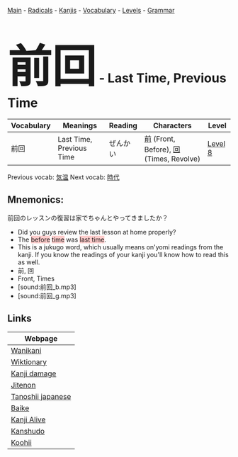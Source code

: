 <style> bigfont {font-size: 100px}</style>
[Main](../README.md) -
[Radicals](../radicals.md) -
[Kanjis](../kanjis.md) -
[Vocabulary](../vocabulary.md) -
[Levels](../levels.md) -
[Grammar](../grammar.md)
# <bigfont> 前回</bigfont> - Last Time, Previous Time 

| Vocabulary | Meanings | Reading | Characters | Level |
| --- | --- | --- | --- | --- |
| 前回 | Last Time, Previous Time | ぜんかい |  [前](../kanjis/前.md) (Front, Before), [回](../kanjis/回.md) (Times, Revolve) | [Level 8](../levels/wk_level8.md) |

Previous vocab: [気温](気温.md) Next vocab: [時代](時代.md) 

## Mnemonics:
前回のレッスンの復習は家でちゃんとやってきましたか？
* Did you guys review the last lesson at home properly?
* The <span style="background-color:#ffcccb"> before</span> <span style="background-color:#ffcccb"> time</span> was <span style="background-color:#ffcccb"> last time</span>.
* This is a jukugo word, which usually means on'yomi readings from the kanji. If you know the readings of your kanji you'll know how to read this as well.
* 前, 回
* Front, Times
* [sound:前回_b.mp3]
* [sound:前回_g.mp3]


## Links 

| Webpage |
| --- |
| [Wanikani          ](https://www.wanikani.com/kanji/前回) |
| [Wiktionary        ](https://en.wiktionary.org/wiki/前回) |
| [Kanji damage      ](http://www.kanjidamage.com/kanji/search?utf8=✓&q=前回) |
| [Jitenon           ](https://jitenon.com/kanji/前回) |
| [Tanoshii japanese ](https://www.tanoshiijapanese.com/dictionary/kanji.cfm?k=前回) |
| [Baike             ](https://baike.baidu.com/item/前回) |
| [Kanji Alive       ](https://app.kanjialive.com/前回) |
| [Kanshudo          ](https://www.kanshudo.com/searchmn?q=前回) |
| [Koohii            ](https://kanji.koohii.com/study/kanji/前回) |

